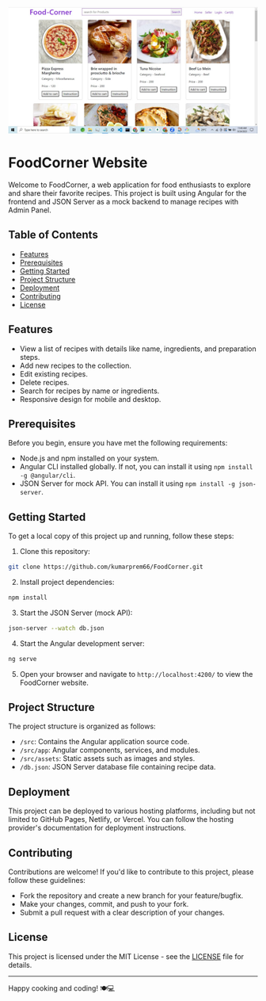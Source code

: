 ![logo](https://github.com/kumarprem66/FoodCorner/blob/main/foodporject.jpg)

# FoodCorner Website

Welcome to FoodCorner, a web application for food enthusiasts to explore and share their favorite recipes. This project is built using Angular for the frontend and JSON Server as a mock backend to manage recipes with Admin Panel.

## Table of Contents
- [Features](#features)
- [Prerequisites](#prerequisites)
- [Getting Started](#getting-started)
- [Project Structure](#project-structure)
- [Deployment](#deployment)
- [Contributing](#contributing)
- [License](#license)

## Features
- View a list of recipes with details like name, ingredients, and preparation steps.
- Add new recipes to the collection.
- Edit existing recipes.
- Delete recipes.
- Search for recipes by name or ingredients.
- Responsive design for mobile and desktop.

## Prerequisites
Before you begin, ensure you have met the following requirements:
- Node.js and npm installed on your system.
- Angular CLI installed globally. If not, you can install it using `npm install -g @angular/cli`.
- JSON Server for mock API. You can install it using `npm install -g json-server`.

## Getting Started
To get a local copy of this project up and running, follow these steps:

1. Clone this repository:
```bash
git clone https://github.com/kumarprem66/FoodCorner.git
```


2. Install project dependencies:
```bash
npm install
```
3. Start the JSON Server (mock API):
```bash
json-server --watch db.json
```

4. Start the Angular development server:
```bash
ng serve
```

5. Open your browser and navigate to `http://localhost:4200/` to view the FoodCorner website.

## Project Structure
The project structure is organized as follows:

- `/src`: Contains the Angular application source code.
- `/src/app`: Angular components, services, and modules.
- `/src/assets`: Static assets such as images and styles.
- `/db.json`: JSON Server database file containing recipe data.

## Deployment
This project can be deployed to various hosting platforms, including but not limited to GitHub Pages, Netlify, or Vercel. You can follow the hosting provider's documentation for deployment instructions.

## Contributing
Contributions are welcome! If you'd like to contribute to this project, please follow these guidelines:
- Fork the repository and create a new branch for your feature/bugfix.
- Make your changes, commit, and push to your fork.
- Submit a pull request with a clear description of your changes.

## License
This project is licensed under the MIT License - see the [LICENSE](LICENSE) file for details.

---

Happy cooking and coding! 🍽️💻

